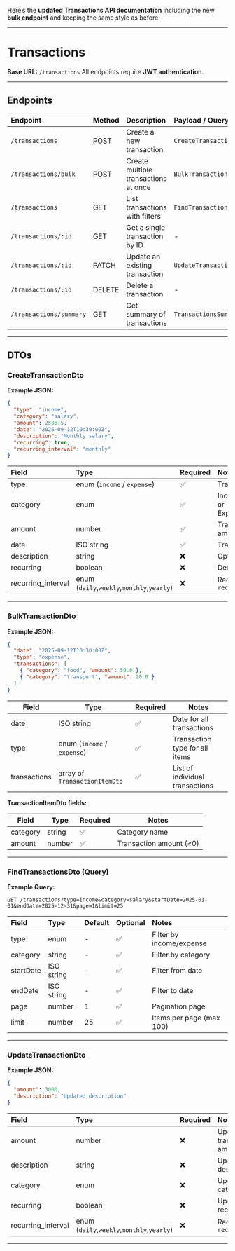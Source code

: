 Here’s the **updated Transactions API documentation** including the new **bulk endpoint** and keeping the same style as before:

---

# Transactions

**Base URL:** `/transactions`
All endpoints require **JWT authentication**.

---

## Endpoints

| Endpoint                | Method | Description                          | Payload / Query DTO      |
| :---------------------- | :----- | :----------------------------------- | :----------------------- |
| `/transactions`         | POST   | Create a new transaction             | `CreateTransactionDto`   |
| `/transactions/bulk`    | POST   | Create multiple transactions at once | `BulkTransactionDto`     |
| `/transactions`         | GET    | List transactions with filters       | `FindTransactionsDto`    |
| `/transactions/:id`     | GET    | Get a single transaction by ID       | -                        |
| `/transactions/:id`     | PATCH  | Update an existing transaction       | `UpdateTransactionDto`   |
| `/transactions/:id`     | DELETE | Delete a transaction                 | -                        |
| `/transactions/summary` | GET    | Get summary of transactions          | `TransactionsSummaryDto` |

---

## DTOs

### CreateTransactionDto

**Example JSON:**

```json
{
  "type": "income",
  "category": "salary",
  "amount": 2500.5,
  "date": "2025-09-12T10:30:00Z",
  "description": "Monthly salary",
  "recurring": true,
  "recurring_interval": "monthly"
}
```

| Field              | Type                                       | Required | Notes                             |
| :----------------- | :----------------------------------------- | :------- | :-------------------------------- |
| type               | enum (`income` / `expense`)                | ✅       | Transaction type                  |
| category           | enum                                       | ✅       | IncomeCategory or ExpenseCategory |
| amount             | number                                     | ✅       | Transaction amount                |
| date               | ISO string                                 | ✅       | Transaction date                  |
| description        | string                                     | ❌       | Optional notes                    |
| recurring          | boolean                                    | ❌       | Defaults to `false`               |
| recurring_interval | enum (`daily`,`weekly`,`monthly`,`yearly`) | ❌       | Required if `recurring=true`      |

---

### BulkTransactionDto

**Example JSON:**

```json
{
  "date": "2025-09-12T10:30:00Z",
  "type": "expense",
  "transactions": [
    { "category": "food", "amount": 50.0 },
    { "category": "transport", "amount": 20.0 }
  ]
}
```

| Field        | Type                          | Required | Notes                           |
| ------------ | ----------------------------- | -------- | ------------------------------- |
| date         | ISO string                    | ✅       | Date for all transactions       |
| type         | enum (`income` / `expense`)   | ✅       | Transaction type for all items  |
| transactions | array of `TransactionItemDto` | ✅       | List of individual transactions |

**TransactionItemDto fields:**

| Field    | Type   | Required | Notes                   |
| -------- | ------ | -------- | ----------------------- |
| category | string | ✅       | Category name           |
| amount   | number | ✅       | Transaction amount (≥0) |

---

### FindTransactionsDto (Query)

**Example Query:**

```
GET /transactions?type=income&category=salary&startDate=2025-01-01&endDate=2025-12-31&page=1&limit=25
```

| Field     | Type       | Default | Optional | Notes                    |
| :-------- | :--------- | :------ | :------- | :----------------------- |
| type      | enum       | -       | ✅       | Filter by income/expense |
| category  | string     | -       | ✅       | Filter by category       |
| startDate | ISO string | -       | ✅       | Filter from date         |
| endDate   | ISO string | -       | ✅       | Filter to date           |
| page      | number     | 1       | ✅       | Pagination page          |
| limit     | number     | 25      | ✅       | Items per page (max 100) |

---

### UpdateTransactionDto

**Example JSON:**

```json
{
  "amount": 3000,
  "description": "Updated description"
}
```

| Field              | Type                                       | Required | Notes                        |
| :----------------- | :----------------------------------------- | :------- | :--------------------------- |
| amount             | number                                     | ❌       | Updated transaction amount   |
| description        | string                                     | ❌       | Updated description          |
| category           | enum                                       | ❌       | Updated category             |
| recurring          | boolean                                    | ❌       | Update recurring flag        |
| recurring_interval | enum (`daily`,`weekly`,`monthly`,`yearly`) | ❌       | Required if `recurring=true` |

---

